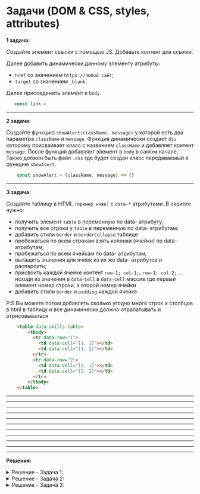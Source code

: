 # Задачи (DOM & CSS, styles, attributes)

**1 задача:**

Создайте элемент ссылки с помощью JS. Добавьте контент для ссылки.

Далее добавить динамически данному элементу атрибуты:
- `href` со значением `https://любой сайт`;
- `target` со значением `_blank`;

Далее присоединить элемент к `body`.
 
```JavaScript
   const link = 
```

<hr/>

**2 задача:**

Создайте функцию `showAlert(className, message)` у которой есть два параметра `className` и `message`.
Функция динамически создает `div` которому присваивает класс с названием `className` и добавляет
контент `message`.
После функция добавляет элемент в `body` в самом начале.
Также должен быть файл `.css` где будет создан класс передаваемый в функцию `showAlert`.
 
```JavaScript
    const showAlert = (className, message) => {}
```

<hr/>

**3 задача:**

Создайте таблицу в HTML `(пример ниже)` с `data-*` атрибутами.
В скрипте нужно:
- получить элемент `table` в переменную по data- атрибуту;
- получить все строки у `table` в переменную по data- атрибутам;
- добавить стили `border` и `borderCollapse` таблице
- пробежаться по всем строкам взять колонки (ячейки) по data- атрибутам;
- пробежаться по всем ячейкам по data- атрибутам;
- вытащить значения для ячеек из их же data- атрибутов и распарсить;
- присвоить каждой ячейке контент `row-1; col-1;`, `row-1; col-2;` ... исходя из значения в `data-cell`
в `data-cell` массив где первый элемент номер строки, а второй номер ячейки
- добавить стили `border` и `padding` каждой ячейке

P.S Вы можете потом добавлять сколько угодно много строк и столбцов в html в таблицу и все динамически
должно отрабатывать и отрисовываться

```html
    <table data-skills-table>
        <tbody>
          <tr data-row="1">
            <td data-cell="[1, 1]"></td>
            <td data-cell="[1, 2]"></td>
          </tr>
          <tr data-row="2">
            <td data-cell="[2, 1]"></td>
            <td data-cell="[2, 2]"></td>
          </tr>
        </tbody>
    </table>
```

<hr/>


<hr/>
<hr/>
<hr/>
<hr/>
<hr/>
<hr/>
<hr/>
<hr/>
<hr/>
<hr/>

**Решения:**

<details>
    <summary>Решение - Задача 1: </summary>

```
  const link = document.createElement("a");
  link.textContent = "ссылка на YouTube";
  link.href = "https://youtube.com";
  link.target = "_blank";

  document.body.prepend(link);
```
</details>

<details>
    <summary>Решение - Задача 2: </summary>

```
   const showAlert = (className, message) => {
      const alert = document.createElement("div");
      alert.classList.add(className);
      alert.textContent = message;

      document.body.prepend(alert);
   }
```
</details>

<details>
    <summary>Решение - Задача 3: </summary>

```
    // HTML
    <table data-skills-table>
        <tbody>
          <tr data-row="1">
            <td data-cell="[1, 1]"></td>
            <td data-cell="[1, 2]"></td>
          </tr>
          <tr data-row="2">
            <td data-cell="[2, 1]"></td>
            <td data-cell="[2, 2]"></td>
          </tr>
          <tr data-row="3">
            <td data-cell="[3, 1]"></td>
            <td data-cell="[3, 2]"></td>
          </tr>
        </tbody>
    </table>

    // JS
    const table = document.querySelector("[data-skills-table]");
    const tableRows = table.querySelectorAll("[data-row]");

    table.style.border = "1px solid black";
    table.style.borderCollapse = "collapse";

    tableRows.forEach(row => {
        const cell = row.querySelectorAll("[data-cell]");

        cell.forEach(cell => {
            cell.style.border = "1px solid black";
            cell.style.padding = "1em";
            const sellData = JSON.parse(cell.dataset.cell);

            cell.textContent = `row-${sellData[0]}; col-${sellData[1]};`;
        })
    })
```
</details>
